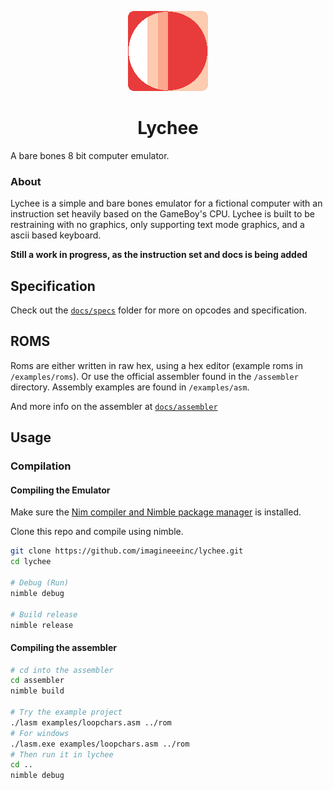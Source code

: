 <p align="center">
	<img src="./lychee.png">
</p>
<h1 align="center">Lychee</h1>

A bare bones 8 bit computer emulator.
### About
Lychee is a simple and bare bones emulator for a fictional computer with an instruction set heavily based on the GameBoy's CPU. Lychee is built to be restraining with no graphics, only supporting text mode graphics, and a ascii based keyboard.

**Still a work in progress, as the instruction set and docs is being added** 

## Specification
Check out the [`docs/specs`](docs/spec) folder for more on opcodes and specification.

## ROMS
Roms are either written in raw hex, using a hex editor (example roms in `/examples/roms`). Or use the official assembler found in the `/assembler` directory. Assembly examples are found in `/examples/asm`.

And more info on the assembler at [`docs/assembler`](docs/assembler)

## Usage
### Compilation
#### Compiling the Emulator
Make sure the [Nim compiler and Nimble package manager](https://nim-lang.org/) is installed.

Clone this repo and compile using nimble.
```bash
git clone https://github.com/imagineeeinc/lychee.git
cd lychee

# Debug (Run)
nimble debug

# Build release
nimble release
```
#### Compiling the assembler
```bash
# cd into the assembler
cd assembler
nimble build

# Try the example project
./lasm examples/loopchars.asm ../rom
# For windows
./lasm.exe examples/loopchars.asm ../rom
# Then run it in lychee
cd ..
nimble debug
```